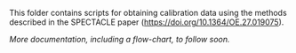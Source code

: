 This folder contains scripts for obtaining calibration data using the methods described in the SPECTACLE paper (https://doi.org/10.1364/OE.27.019075).

*More documentation, including a flow-chart, to follow soon.*